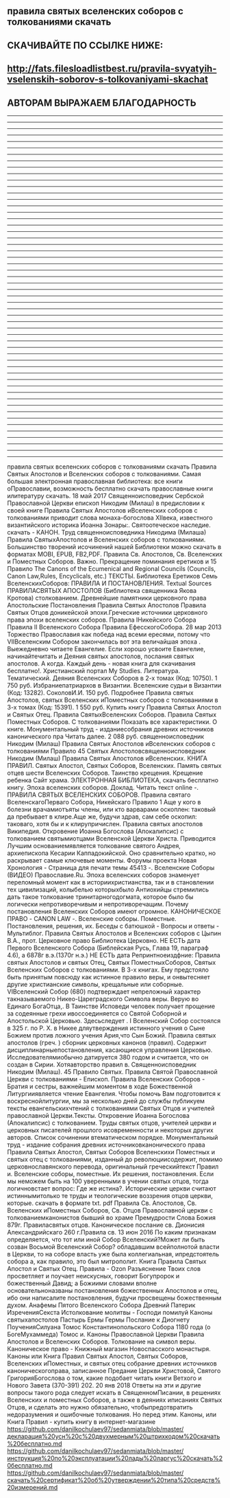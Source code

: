 правила святых вселенских соборов с толкованиями скачать
--------------------------------------------------
СКАЧИВАЙТЕ ПО ССЫЛКЕ НИЖЕ:
--------------------------------------------------
http://fats.filesloadlistbest.ru/pravila-svyatyih-vselenskih-soborov-s-tolkovaniyami-skachat
--------------------------------------------------
АВТОРАМ ВЫРАЖАЕМ БЛАГОДАРНОСТЬ
--------------------------------------------------
--------------------------------------------------
--------------------------------------------------
--------------------------------------------------
--------------------------------------------------
--------------------------------------------------
--------------------------------------------------
--------------------------------------------------
--------------------------------------------------
--------------------------------------------------
--------------------------------------------------
--------------------------------------------------
--------------------------------------------------
--------------------------------------------------
--------------------------------------------------
--------------------------------------------------
--------------------------------------------------
--------------------------------------------------
--------------------------------------------------
--------------------------------------------------
--------------------------------------------------
--------------------------------------------------
--------------------------------------------------
--------------------------------------------------
--------------------------------------------------
--------------------------------------------------
--------------------------------------------------
--------------------------------------------------
--------------------------------------------------
--------------------------------------------------
--------------------------------------------------
--------------------------------------------------
--------------------------------------------------
--------------------------------------------------
--------------------------------------------------
--------------------------------------------------
--------------------------------------------------
--------------------------------------------------
--------------------------------------------------
--------------------------------------------------
--------------------------------------------------
--------------------------------------------------
--------------------------------------------------
--------------------------------------------------
--------------------------------------------------
--------------------------------------------------
--------------------------------------------------
--------------------------------------------------
--------------------------------------------------
--------------------------------------------------
--------------------------------------------------
--------------------------------------------------
--------------------------------------------------
--------------------------------------------------
--------------------------------------------------
правила святых вселенских соборов с толкованиями скачать Правила Святых Апостолов и Вселенских соборов с толкованиями. Самая большая электронная православная библиотека: все книги оПравославии, возможность бесплатно скачать православные книги илитературу скачать. 18 май 2017  Священноисповедник Сербской Православной Церкви епископ Никодим (Милаш) в предисловии к своей книге Правила Святых Апостолов иВселенских соборов с толкованиями приводит слова монаха-богослова XIIвека, известного византийского историка Иоанна Зонары:. Святоотеческое наследие. скачать - КАНОН. Труд священноисповедника Никодима (Милаша) Правила СвятыхАпостолов и Вселенских соборов с толкованиями. Большинство творений исочинений нашей Библиотеки можно скачать в форматах MOBI, EPUB, FB2,PDF. Правила Св. Апостолов, Св. Вселенских и Поместных Соборов. Важно. Прекращение поминания еретиков и 15 Правило
The Canons of the Ecumenical and Regional Councils (Councils, Canon Law,Rules, Encyclicals, etc.)  ТЕКСТЫ. Библиотека Еретиков  Семь ВселенскихСоборов: ПРАВИЛА И ПОСТАНОВЛЕНИЯ. Textual Sources  ПРАВИЛАСВЯТЫХ АПОСТОЛОВ (Библиотека священника Якова Кротова)  столкованием. Древнейшие памятники церковного права Апостольские Постановления Правила Святых Апостолов Правила Святых Отцов доникейской эпохи.Греческие источники церковного права эпохи вселенских соборов. Правила IНикейского Собора Правила II Вселенского Собора Правила ЕфесскогоСобора. 28 мар 2013  Торжество Православия  как победа над всеми ересями, потому что VIIВселенским Собором закончилась вот эта величайшая эпоха . Выежедневно читаете Евангелие. Если хорошо усвоите Евангелие, начинайтечитать и Деяния святых апостолов, послания святых апостолов. А когда. Каждый день - новая книга для скачивания бесплатно!. Христианский портал My Studies.  Литература. Тематический. Деяния Вселенских Соборов в 2-х томах (Код: 10750). 1 750 руб.  Избраниепатриархов в Византии. Вселенские судьи в Византии (Код: 13282). СоколовИ.И. 150 руб. Подробнее  Правила святых Апостолов, святых Вселенских иПоместных соборов с толкованиями в 3-х томах (Код: 15391). 1 550 руб. Купить книгу Правила Святых Апостол и Святых Отец. Правила СвятыхВселенских Соборов. Правила Святых Поместных Соборов. С толкованиями Показать все характеристики. О книге. Монументальный труд - изданиесобрания древних источников канонического пра Читать далее. 2 088 руб. священноисповедник Никодим (Милаш) Правила Святых Апостолов иВселенских соборов с толкованиями Правило 45 Святых Апостоловсвященноисповедник Никодим (Милаш) Правила Святых Апостолов иВселенских.
КНИГА ПРАВИЛ. Святых Апостол, Святых Соборов, Вселенских. Память святых отцев шести Вселенских Соборов. Таинство крещения. Крещение ребенка  Сайт храма. ЭЛЕКТРОННАЯ БИБЛИОТЕКА, скачать бесплатно книгу. Эпоха вселенских соборов. Доклад. Читать текст оnline -. ПРАВИЛА СВЯТЫХ ВСЕЛЕНСКИХ СОБОРОВ. Правила святаго ВселенскагоПерваго Собора, Никейскаго Правило 1 Аще у кого в болезни врачамиотъяты члены, или кто варварами оскоплен: таковый да пребывает в клире.Аще же, будучи здрав, сам себе оскопил: таковаго, хотя бы и к клирупричислен. Правила святых апостолов  Википедия. Откровение Иоанна Богослова (Апокалипсис) с толкованием святымиотцами Вселенской Церкви Христа. Приводится  Лучшим основаниемявляется толкование святого Андрея, архиепископа Кесарии Каппадокийской. Оно сравнительно кратко, но раскрывает самые ключевые моменты.
Форумы проекта Новая Хронология - Страница для печати темы 45413 -. Вселенские Соборы (ВИДЕО)  Православие.Ru. Эпоха вселенских соборов знаменует переломный момент как в историихристианства, так и в становлении тех цивилизаций, колыбелью которыхбыло  Антиохийцы стремились дать такое толкование тринитарногодогмата, которое было бы логически непротиворечивым и непротиворечащим. Почему постановления Вселенских Соборов имеют огромное. КАНОНИЧЕСКОЕ ПРАВО - CANON LAW -. Вселенские соборы. Поместные. Постановления, решения, их. Беседы с батюшкой - Вопросы и ответы - Мультиблог. Правила Святых Апостолов и Вселенских соборов с
Цыпин В.А., прот. Церковное право  Библиотека  Церковно. НЕ ЕСТЬ дата Первого Вселенского Собора (Библейская Русь, Глава 19, параграф 4.6), а 6878г в.э.(1370г н.э.) НЕ ЕСТЬ дата  Репринтноеиздфние: Правила святых Апостолов и святых Отец, Святых ПоместныхСоборов, Святых Вселенских Соборов с толкованиями. В 3-х книгах. Ему предстояло быть принятым повсюду как истинное правило веры, и онвытесняет другие христианские символы, крещальные или соборные. VIВселенский Собор (680) подтверждает непреложный характер такназываемого Никео-Цареградского Символа веры. Верую во Единаго БогаОтца,. В Таинстве Исповеди человек получает прощение за содеянные грехи ивоссоединяется со Святой Соборной и Апостольской Церковью. Здесьследует . I Вселенский Собор состоялся в 325 г. по Р. X. в Никее дляутверждения истинного учения о Сыне Божием против ложного учения Ария,что Сын Божий. Правила святых апостолов (греч.     ) сборник церковных канонов (правил). Содержит дисциплинарныепостановления, касающиеся управления Церковью. Исследователямиобычно датируется 380 годом и считается, что он создан в Сирии. Хотяавторство правил в. Священноисповедник Никодим (Милаш). 45 Правило Святых. Правила Святой Православной Церкви с толкованиями - Епископ. Правила Вселенских Соборов -
Братия и сестры, важнейшим моментом в ходе Божественной Литургииявляется чтение Евангелия. Чтобы помочь Вам подготовится к воскреснойлитургии, мы за несколько дней до службы публикуем тексты евангельскихчтений с толкованиями Святых Отцов и учителей православной Церкви.Тексты. Откровение Иоанна Богослова (Апокалипсис) с толкованием. Труды святых отцов, учителей церкви и церковных писателей прошлого исовременности и некоторых других авторов. Список сочинении втематическом порядке. Монументальный труд - издание собрания древних источниковканонического права Правила Святых Апостол, Святых Соборов Вселенскихи Поместных и святых отец с толкованиями, изданный до революциисодержит, помимо церковнославянского перевода, оригинальный греческийтекст Правил и. Вселенские соборы, поместные. Их решения, постановления. Если мы неможем быть на 100 уверенными в учении святых отцов, тогда логичновстает вопрос: Где же истина?. Исторические церкви считают истиннымитолько те труды и теологические воззрения отцов церкви, которые. скачать в формате txt. pdf Правила Св. Апостолов, Св. Вселенских иПоместных Соборов, Св. Отцов Православной церкви с толкованиемканонистов  бывший во храме Премудрости Слова Божия 879г. Правиласвятых отцов. Каноническое послание св. Дионисия Александрийскаго 260 г.Правила св. 13 июн 2016  По каким признакам определяется, что тот или иной Собор  Вселенский?Может ли быть созван Восьмой Вселенский Собор?  обладавшим всейполнотой власти в Церкви, то на соборе власть уже была коллегиальная, ипредстоятель собора  а, как правило, это был митрополит. Книга Правила Святых Апостол и Святых Отец. Правила  - Ozon
Разъяснение Твоих слов просветляет и поучает неискусных, говорит Богупророк и божественный Давид; а Божиими словами вполне основательноназваны постановления божественных Апостолов и отец, ибо они написалите постановления, будучи просвещены божественным духом. Анафемы Пятого Вселенского Собора  Древний Патерик  ИзреченияСекстa  Истолкование молитвы - Господи помилуй  Каноны святыхапостолов  Пастырь Ермы Гермы  Послание к Диогнету  ПоученияСилуана  Томос Константинопольского Собора 1180 года (о БогеМухаммеда)  Томос и. Каноны Православной Церкви Правила Апостолов и Вселенских Соборов. Толкование на символ веры. Каноническое право - Книжный магазин Новоспасского монастыря. Каноны или Книга Правил Cвятых Апостол, Cвятых Соборов, Вселенских иПоместных, и святых отец  собрание древних источников каноническогоправа, записанное Предание Церкви Христовой,  Святого ГригорияБогослова о том, какие подобает читать книги Ветхого и Нового Завета (370-391)  202. 20 янв 2018  Ответы на эти и другие вопросы такого рода следует искать в СвященномПисании, в решениях Вселенских и поместных Соборов, а также в деяниях иписаниях Святых Отцов, и сделать это нужно обязательно, чтобыпредотвратить недоразумения и ошибочные толкования. Но перед этим. Каноны, или Книга Правил - купить книгу в интернет-магазине
https://github.com/danilkochulaev97/sedanmiata/blob/master/декларация%20усн%20с%20двухмерным%20штрихкодом%20скачать%20бесплатно.md
https://github.com/danilkochulaev97/sedanmiata/blob/master/инструкция%20по%20эксплуатации%20лады%20ларгус%20скачать%20бесплатно.md
https://github.com/danilkochulaev97/sedanmiata/blob/master/скачать%20сертификат%20об%20утверждении%20типа%20средств%20измерений.md